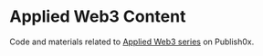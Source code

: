Applied Web3 Content
====================

Code and materials related to [Applied Web3 series](https://www.publish0x.com/applied-web3/web3-development-series-introduction-xvmjnpo?a=Jrb2RpvzbW&tid=github) on Publish0x.

